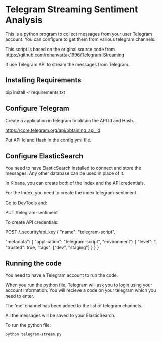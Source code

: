 # Telegram Streaming Sentiment Analysis

This is a python program to collect messages from your user Telegram account. You can configure to get them from various telegram channels. 

This script is based on the original source code from https://github.com/rohanvartak1996/Telegram-Streaming 

It use Telegram API to stream the messages from Telegram.

## Installing Requirements

pip install -r requirements.txt

## Configure Telegram
Create a application in telegram to obtain the API Id and Hash.

https://core.telegram.org/api/obtaining_api_id

Put API Id and Hash in the config.yml file.

## Configure ElasticSearch
You need to have ElasticSearch installed to connect and store the messages. Any other database can be used in place of it.

In Kibana, you can create both of the index and the API credentials.

For the Index, you need to create the index telegram-sentiment.

Go to DevTools and:

PUT /telegram-sentiment

To create API credentials:

POST /_security/api_key
{
  "name": "telegram-script",
  
  "metadata": {
    "application": "telegram-script",
    "environment": {
       "level": 1,
       "trusted": true,
       "tags": ["dev", "staging"]
    }
  }
}


## Running the code

You need to have a Telegram account to run the code.

When you run the python file, Telegram will ask you to login using your account information. You will recieve a code on your telegram which you need to enter.

The 'me' channel has been added to the list of telegram channels.

All the messages will be saved to your ElasticSearch. 

To run the python file:
```
python telegram-stream.py
```